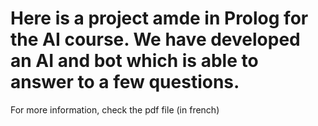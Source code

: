 # Here is a project amde in Prolog for the AI course. We have developed an AI and bot which is able to answer to a few questions.
For more information, check the pdf file (in french)
